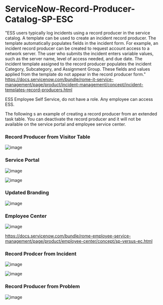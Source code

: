 # ServiceNow-Record-Producer-Catalog-SP-ESC

"ESS users typically log incidents using a record producer in the service catalog. 
A template can be used to create an incident record producer. The template automatically populates fields in the incident form.
For example, an incident record producer can be created to request account access to a network server. The user who submits the incident enters variable values, such as the server name, level of access needed, and due date. The incident template assigned to the record producer populates the incident Category, Subcategory, and Assignment Group. These fields and values applied from the template do not appear in the record producer form."
https://docs.servicenow.com/bundle/rome-it-service-management/page/product/incident-management/concept/incident-templates-record-producers.html

ESS Employee Self Service, do not have a role. Any employee can access ESS.

The following s an example of creating a record producer from an extended task table. You can deactivate the record producer and it will not be available on the service portal and employee service center.

### Record Producer from Visitor Table
![image](https://user-images.githubusercontent.com/12488769/147842887-d98638fe-f4d0-4df4-ba3a-edd7a1069f21.png)

### Service Portal
![image](https://user-images.githubusercontent.com/12488769/147842908-ff7c82b3-ed01-4ccc-a3a7-6c9c716daa47.png)

![image](https://user-images.githubusercontent.com/12488769/147842941-8a5923f8-04f8-4e10-9bb2-23796dcb66fa.png)

### Updated Branding
![image](https://user-images.githubusercontent.com/12488769/147843199-6db5c1fb-dd5a-432f-97e9-3c765e4f21c9.png)

### Employee Center
![image](https://user-images.githubusercontent.com/12488769/147843829-63c49bfe-a1d1-417c-bd48-3587e9198e74.png)

https://docs.servicenow.com/bundle/rome-employee-service-management/page/product/employee-center/concept/sp-versus-ec.html

### Record Prodcer from Incident
![image](https://user-images.githubusercontent.com/12488769/147958941-134cde29-776a-424e-9095-09a23cb4e2bf.png)

![image](https://user-images.githubusercontent.com/12488769/147958639-8f1086cf-b6f8-4b47-8215-ca81a3e3a73a.png)


### Record Producer from Problem
![image](https://user-images.githubusercontent.com/12488769/147958771-ad7835c9-cd1f-4837-9a24-b4f384ac2201.png)

